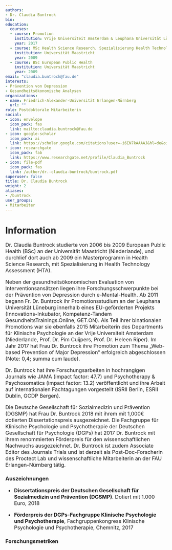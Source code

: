 ```yaml
---
authors:
- Dr. Claudia Buntrock
bio:
education:
  courses:
  - course: Promotion
    institution: Vrije Universiteit Amsterdam & Leuphana Universität Lüneburg
    year: 2017
  - course: MSc Health Science Research, Spezialisierung Health Technology Assessment
    institution: Universität Maastricht
    year: 2009
  - course: BSc European Public Health
    institution: Universität Maastricht
    year: 2009
email: "claudia.buntrock@fau.de"
interests:
- Prävention von Depression
- Gesundheitsökonomische Analysen
organizations:
- name: Friedrich-Alexander-Universität Erlangen-Nürnberg
  url: ""
role: Postdoktorale Mitarbeiterin
social:
- icon: envelope
  icon_pack: fas
  link: mailto:claudia.buntrock@fau.de
- icon: google-scholar
  icon_pack: ai
  link: https://scholar.google.com/citations?user=-i6EN7kAAAAJ&hl=de&oi=ao
- icon: researchgate
  icon_pack: fab
  link: https://www.researchgate.net/profile/Claudia_Buntrock
- icon: file-pdf
  icon_pack: fas
  link: /author/dr.-claudia-buntrock/buntrock.pdf
superuser: false
title: Dr. Claudia Buntrock
weight: 2
aliases:
- /buntrock
user_groups:
- Mitarbeiter
---
```


# Information

<font size="3">

Dr. Claudia Buntrock studierte von 2006 bis 2009 European Public Health (BSc) an der Universität Maastricht (Niederlande), und durchlief dort auch ab 2009 ein Masterprogramm in Health Science Research, mit Spezialisierung in Health Technology Assessment (HTA).

Neben der gesundheitsökonomischen Evaluation von Interventionsansätzen liegen ihre Forschungsschwerpunkte bei der Prävention von Depression durch e-Mental-Health. Ab 2011 begann Fr. Dr. Buntrock ihr Promotionsstudium an der Leuphana Universität Lüneburg innerhalb eines EU-geförderten Projekts (Innovations-Inkubator, Kompetenz-Tandem GesundheitsTrainings.Online, GET.ON). Als Teil ihrer binationalen Promotions war sie ebenfalls 2015 Mitarbeiterin des Departments für Klinische Psychologie an der Vrije Universiteit Amsterdam (Niederlande, Prof. Dr. Pim Cuijpers, Prof. Dr. Heleen Riper). Im Jahr 2017 hat Frau Dr. Buntrock ihre Promotion zum Thema „Web-based Prevention of Major Depression“ erfolgreich abgeschlossen (Note: 0,4; summa cum laude).

Dr. Buntrock hat ihre Forschungsarbeiten in hochrangigen Journals wie JAMA (impact factor: 47.7) und Psychotherapy & Psychosomatics (impact factor: 13.2) veröffentlicht und ihre Arbeit auf internationalen Fachtagungen vorgestellt (ISRII Berlin, ESRII Dublin, GCDP Bergen).

Die Deutsche Gesellschaft für Sozialmedizin und Prävention (DGSMP) hat Frau Dr. Buntrock 2018 mit ihrem mit 1,000€ dotierten Dissertationspreis ausgezeichnet. Die Fachgruppe für Klinische Psychologie und Psychotherapie der Deutschen Gesellschaft für Psychologie (DGPs) hat 2017 Dr. Buntrock mit ihrem renommierten Förderpreis für den wissenschaftlichen Nachwuchs ausgezeichnet. Dr. Buntrock ist zudem Associate Editor des Journals Trials und ist derzeit als Post-Doc-Forscherin des Proctect Lab und wissenschaftliche Mitarbeiterin an der FAU Erlangen-Nürnberg tätig.


</font>


### Auszeichnungen

<font size="3">

* **Dissertationspreis der Deutschen Gesellschaft für Sozialmedizin und Prävention (DGSMP)**. Dotiert mit 1.000 Euro, 2018

* **Förderpreis der DGPs-Fachgruppe Klinische Psychologie und Psychotherapie**, Fachgruppenkongress Klinische Psychologie und Psychotherapie, Chemnitz, 2017


</font>

### Forschungsmetriken


